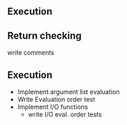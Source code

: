  
## Execution

## Return checking
write comments

## Execution

* Implement argument list evaluation
* Write Evaluation order test
* Implement I/O functions
  * write I/O eval. order tests